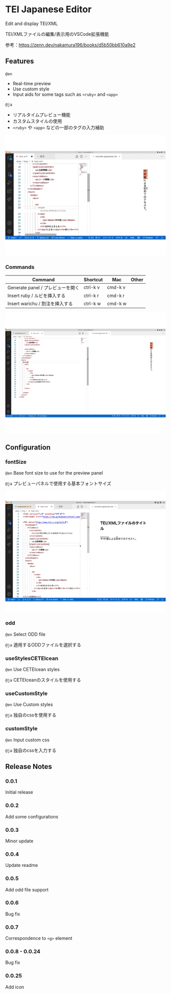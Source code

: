 # TEI Japanese Editor

Edit and display TEI/XML

TEI/XMLファイルの編集/表示用のVSCode拡張機能

参考：https://zenn.dev/nakamura196/books/d5b50bb610a9e2

## Features

`@en`

- Real-time preview
- Use custom style
- Input aids for some tags such as `<ruby>` and `<app>`

`@ja`

- リアルタイムプレビュー機能
- カスタムスタイルの使用
- `<ruby>` や `<app>` などの一部のタグの入力補助

![Real-time preview screencast](media/screen-preview.gif)

### Commands

Command | Shortcut | Mac | Other
---------|----------|---------|---------
Generate panel / プレビューを開く | ctrl-k v |  cmd-k v | 
Insert ruby / ルビを挿入する | ctrl-k r |  cmd-k r | 
Insert warichu / 割注を挿入する | ctrl-k w |  cmd-k w | 

![Insert ruby screencast](media/screen-ruby.gif)

## Configuration

### fontSize

`@en` Base font size to use for the preview panel

`@ja` プレビューパネルで使用する基本フォントサイズ

![fontSize screencast](media/screen-config.gif)

### odd

`@en` Select ODD file

`@ja` 適用するODDファイルを選択する

### useStylesCETEIcean

`@en` Use CETEIcean styles

`@ja` CETEIceanのスタイルを使用する

### useCustomStyle

`@en` Use Custom styles

`@ja` 独自のcssを使用する

### customStyle

`@en` Input custom css

`@ja` 独自のcssを入力する

## Release Notes

### 0.0.1

Initial release

### 0.0.2

Add some configurations

### 0.0.3

Minor update

### 0.0.4

Update readme

### 0.0.5

Add odd file support

### 0.0.6

Bug fix

### 0.0.7

Correspondence to `<g>` element

### 0.0.8 - 0.0.24

Bug fix

### 0.0.25

Add icon